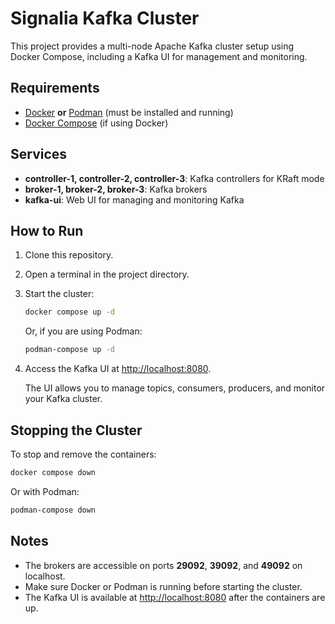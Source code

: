 # Signalia Kafka Cluster

This project provides a multi-node Apache Kafka cluster setup using Docker Compose, including a Kafka UI for management and monitoring.

## Requirements

- [Docker](https://www.docker.com/) **or** [Podman](https://podman.io/) (must be installed and running)
- [Docker Compose](https://docs.docker.com/compose/) (if using Docker)

## Services

- **controller-1, controller-2, controller-3**: Kafka controllers for KRaft mode
- **broker-1, broker-2, broker-3**: Kafka brokers
- **kafka-ui**: Web UI for managing and monitoring Kafka

## How to Run

1. Clone this repository.
2. Open a terminal in the project directory.
3. Start the cluster:

   ```sh
   docker compose up -d
   ```
   Or, if you are using Podman:
   ```sh
   podman-compose up -d
   ```

4. Access the Kafka UI at [http://localhost:8080](http://localhost:8080).

   The UI allows you to manage topics, consumers, producers, and monitor your Kafka cluster.

## Stopping the Cluster

To stop and remove the containers:

```sh
docker compose down
```
Or with Podman:
```sh
podman-compose down
```

## Notes

- The brokers are accessible on ports **29092**, **39092**, and **49092** on localhost.
- Make sure Docker or Podman is running before starting the cluster.
- The Kafka UI is available at [http://localhost:8080](http://localhost:8080) after the containers are up.